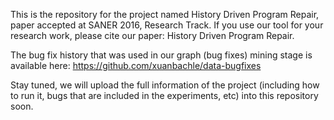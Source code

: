 This is the repository for the project named History Driven Program Repair, paper accepted at SANER 2016, Research Track.
If you use our tool for your research work, please cite our paper: History Driven Program Repair.

The bug fix history that was used in our graph (bug fixes) mining stage is available here: https://github.com/xuanbachle/data-bugfixes

Stay tuned, we will upload the full information of the project (including how to run it, bugs that are included in the experiments, etc) into this repository soon. 

